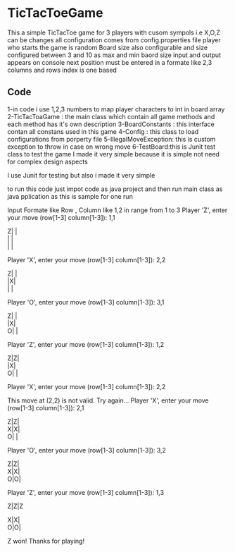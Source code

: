 # TicTacToeGame
This a simple TicTacToe game for 3 players with cusom sympols i.e X,O,Z can be changes
all configuration comes from config.properties  file
player who starts the game is random
Board size also configurable and size configured between 3 and 10 as max and min baord size
input and output appears on console
next position must be entered in a formate like 2,3
columns and rows index is one based 

Code
-------------
1-in code i use 1,2,3 numbers to map player characters to int in board array
2-TicTacToaGame : the main class which contain all game methods and each method has it's own description 
3-BoardConstants : this interface contan all constans used in this game 
4-Config : this class to load configurations from porperty file
5-IllegalMoveException: this is custom exception to throw in case on wrong move 
6-TestBoard:this is Junit test class to test the game
I made it very simple because it is simple not need for complex design aspects

I use Junit for testing but also i made it very simple 

to run this code just impot code as java project and then run main class as java pplication as this is sample for one run


Input Formate like Row , Column  like 1,2 in range from 1 to 3
Player 'Z', enter your move (row[1-3] column[1-3]): 1,1

Z|   |   
   |   |   
   |   |   

Player 'X', enter your move (row[1-3] column[1-3]): 2,2

Z|   |   
   |X|   
   |   |   

Player 'O', enter your move (row[1-3] column[1-3]): 3,1

Z|   |   
   |X|   
O|   |   

Player 'Z', enter your move (row[1-3] column[1-3]): 1,2

Z|Z|   
   |X|   
O|   |   

Player 'X', enter your move (row[1-3] column[1-3]): 2,2

This move at (2,2) is not valid. Try again...
Player 'X', enter your move (row[1-3] column[1-3]): 2,1


Z|Z|   
X|X|   
O|   |   

Player 'O', enter your move (row[1-3] column[1-3]): 3,2

Z|Z|   
X|X|   
O|O|   

Player 'Z', enter your move (row[1-3] column[1-3]): 1,3

Z|Z|Z

X|X|   
O|O|   

Z won! Thanks for playing!
